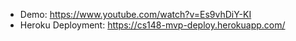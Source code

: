 - Demo: https://www.youtube.com/watch?v=Es9vhDiY-KI
- Heroku Deployment: https://cs148-mvp-deploy.herokuapp.com/ 
